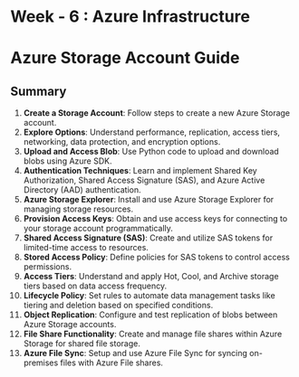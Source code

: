 # Week - 6 : Azure Infrastructure
# Azure Storage Account Guide

## Summary

1. **Create a Storage Account**: Follow steps to create a new Azure Storage account.
2. **Explore Options**: Understand performance, replication, access tiers, networking, data protection, and encryption options.
3. **Upload and Access Blob**: Use Python code to upload and download blobs using Azure SDK.
4. **Authentication Techniques**: Learn and implement Shared Key Authorization, Shared Access Signature (SAS), and Azure Active Directory (AAD) authentication.
5. **Azure Storage Explorer**: Install and use Azure Storage Explorer for managing storage resources.
6. **Provision Access Keys**: Obtain and use access keys for connecting to your storage account programmatically.
7. **Shared Access Signature (SAS)**: Create and utilize SAS tokens for limited-time access to resources.
8. **Stored Access Policy**: Define policies for SAS tokens to control access permissions.
9. **Access Tiers**: Understand and apply Hot, Cool, and Archive storage tiers based on data access frequency.
10. **Lifecycle Policy**: Set rules to automate data management tasks like tiering and deletion based on specified conditions.
11. **Object Replication**: Configure and test replication of blobs between Azure Storage accounts.
12. **File Share Functionality**: Create and manage file shares within Azure Storage for shared file storage.
13. **Azure File Sync**: Setup and use Azure File Sync for syncing on-premises files with Azure File shares.

